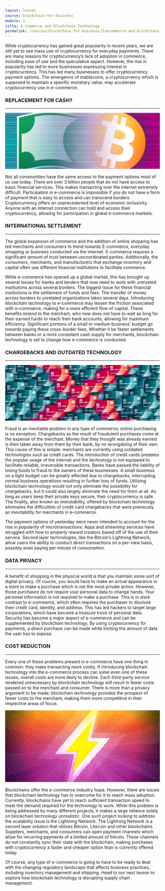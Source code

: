 ```yaml
---
layout: lesson
course: blockchain-for-business
module: 3
title: E-Commerce and Blockchain Technology
permalink: /courses/blockchain-for-business/3/ecommerce-and-blockchain-technology
---
```


<span>
<span class="openingParagraph">
While cryptocurrency has gained great popularity in recent years, we are still yet to see mass use of cryptocurrency for everyday payments. There are many reasons for cryptocurrency’s lack of adoption in commerce, including ease of use and the speculative aspect. However, the rise in popularity has led to more businesses expressing interest in cryptocurrency. This has led many businesses to offer cryptocurrency payment options. The emergence of stablecoins, a cryptocurrency which is supposed to maintain a specific monetary value, may accelerate cryptocurrency use in e-commerce. </span>

<h3>REPLACEMENT FOR CASH?</h3>

<hr />

<img src="/assets/img/courses/blockchain-for-business/CashReplacement-01-1.png" />

<span style="font-weight: 400;">Not all communities have the same access to the payment options most of us use today. There are over 3 billion people that do not have access to basic financial services. This makes transacting over the internet extremely difficult. Participation in e-commerce is impossible if you do not have a form of payment that is easy to access and can transcend borders. Cryptocurrency offers an unprecedented level of economic inclusivity. Anyone with an internet connection can hold and access their cryptocurrency, allowing for participation in global e-commerce markets.</span>

<h3>INTERNATIONAL SETTLEMENT</h3>

<hr />

<span style="font-weight: 400;">The global expansion of commerce and the addition of online shopping has led merchants and consumers to trend towards E-commerce, everyday shopping or business conducted via the internet. E-commerce requires a significant amount of trust between uncoordinated parties. Additionally, the consumers, merchants, and manufacturers that exchange inventory and capital often use different financial institutions to facilitate commerce.</span>

<span style="font-weight: 400;">While e-commerce has opened up a global market, this has brought up several issues for banks and lenders that now need to work with untrusted institutions across several borders. The biggest issue for these financial institutions is the settlement of funds and fees. The transfer of money across borders to unrelated organizations takes several days. Introducing blockchain technology to e-commerce may lessen the friction associated with e-commerce, making for a more efficient flow of capital. These benefits extend to the merchant, who now does not have to wait as long for their earned funds to reach their bank accounts, allowing for maximum efficiency. Significant portions of a small or medium business’ budget go towards paying these cross-border fees. Whether it be faster settlements between banks or a more consistent cash supply for merchants, blockchain technology is set to change how e-commerce is conducted. </span>

<h3>CHARGEBACKS AND OUTDATED TECHNOLOGY</h3>

<hr />

<img src="/assets/img/courses/blockchain-for-business/Chargebacks-01.png" />

<span style="font-weight: 400;">Fraud is an inevitable problem in any type of commerce; online purchasing is no exception. Chargebacks as the result of fraudulent purchases come at the expense of the merchant. Money that they thought was already earned is then taken away from them by their bank, by no wrongdoing of their own. This cause of this is simple: merchants are currently using outdated technologies such as credit cards. The introduction of credit cards predates the popular usage of the internet and the technology is not equipped to facilitate reliable, irreversible transactions. Banks have passed the liability of losing funds to fraud to the owners of these businesses. A small business on a tight budget can be greatly affected due to chargebacks, interrupting normal business operations resulting in further loss of funds. Utilizing blockchain technology would not only eliminate the possibility for chargebacks, but it could also largely eliminate the need for them at all. As long as users keep their private keys secure, their cryptocurrency is safe. The finality, also known as immutability, offered by blockchain technology eliminates the difficulties of credit card chargebacks that were previously an inevitability for merchants in e-commerce.</span>

<span style="font-weight: 400;">The payment options of yesterday were never intended to account for the rise in popularity of microtransactions. Apps and streaming services have struggled with how to properly reward creators based off of the use of their service. Second layer technologies, like the Bitcoin’s Lightning Network, allow users the ability to conduct direct transactions on a per-view basis, possibly even paying per minute of consumption. </span>
<h3>DATA PRIVACY</h3>

<hr />

<span style="font-weight: 400;">A benefit of shopping in the physical world is that you maintain some sort of digital privacy. Of course, you would have to make an actual appearance in a store to make a purchase which is not the most private action. However, those purchases do not require your personal data to change hands. Your personal information is not required to make a purchase. This is in stark contrast to e-commerce, which often requires the purchaser to disclose their credit card, identity, and address. This has led hackers to target large corporations, which have become a treasure trove of personal data. Security has become a major aspect of e-commerce and can be supplemented by blockchain technology. By using cryptocurrency for payments, a direct purchase can be made while limiting the amount of data the user has to expose. </span>
<h3>COST REDUCTION</h3>

<hr />

<span style="font-weight: 400;">Every one of these problems present in e-commerce have one thing in common: they make transacting more costly. If introducing blockchain technology into the e-commerce process can solve even one of these issues, overall costs are more likely to decline. Each third-party service rendered unnecessary by blockchain technology will result in fewer costs passed on to the merchant and consumer. There is more than a privacy argument to be made; blockchain technology provides the prospect of fewer costs to the merchant, making them more competitive in their respective areas of focus.</span>

<img src="/assets/img/courses/blockchain-for-business/Lightning-01.png" />

<span style="font-weight: 400;">Blockchains offer the e-commerce industry hope. However, there are issues that blockchain technology has to overcome for it to reach mass adoption. Currently, blockchains have yet to reach sufficient transaction speed to meet the demand required for the technology to work. While this problem is being addressed by many different projects, it makes a large reliance solely on blockchain technology unrealistic. One such project looking to address the scalability issue is the Lightning Network. The Lightning Network is a second layer solution that utilizes Bitcoin, Litecoin and other blockchains. Suppliers, merchants, and consumers can open payment channels which allow for recurring payments of a limited amount of bitcoin. These channels do not constantly sync their state with the blockchain, making purchases with cryptocurrency a faster and cheaper option than is currently offered today.</span>

<span style="font-weight: 400;">Of course, any type of e-commerce is going to have to be ready to deal with the changing regulatory landscape that affects business practices, including inventory management and shipping. Head to our next lesson to explore how blockchain technology is disrupting supply chain management. </span>
